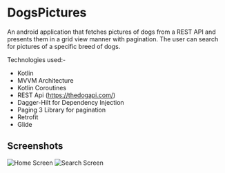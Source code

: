 # DogsPictures
An android application that fetches pictures of dogs from a REST API and presents them in a grid view manner with pagination.
The user can search for pictures of a specific breed of dogs.

Technologies used:-
* Kotlin
* MVVM Architecture
* Kotlin Coroutines
* REST Api (https://thedogapi.com/)
* Dagger-Hilt for Dependency Injection
* Paging 3 Library for pagination
* Retrofit
* Glide

## Screenshots

![Home Screen](https://drive.google.com/uc?export=view&id=1MhCA_Ffl8QoXabwYXVZs36veLz1NODEj)
![Search Screen](https://drive.google.com/uc?export=view&id=1Mc1giWN-mN6pPzxWAQB6pj5GnU_IPzAx)
